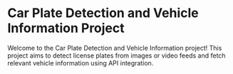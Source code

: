 # Car Plate Detection and Vehicle Information Project

Welcome to the Car Plate Detection and Vehicle Information project! This project aims to detect license plates from images or video feeds and fetch relevant vehicle information using API integration.


